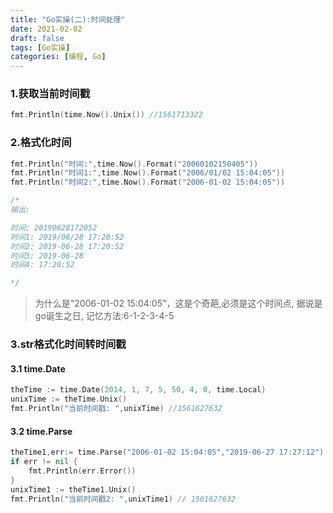 ```yaml
---
title: "Go实操(二):时间处理"
date: 2021-02-02
draft: false
tags: [Go实操]
categories: [编程, Go]
---
```


### 1.获取当前时间戳
```go
fmt.Println(time.Now().Unix()) //1561713322
```

### 2.格式化时间 
```go
fmt.Println("时间:",time.Now().Format("20060102150405"))
fmt.Println("时间1:",time.Now().Format("2006/01/02 15:04:05"))
fmt.Println("时间2:",time.Now().Format("2006-01-02 15:04:05"))

/*
输出:

时间: 20190628172052
时间1: 2019/06/28 17:20:52
时间2: 2019-06-28 17:20:52
时间3: 2019-06-28
时间4: 17:20:52

*/
```
> 为什么是"2006-01-02 15:04:05"，这是个奇葩,必须是这个时间点, 据说是go诞生之日, 记忆方法:6-1-2-3-4-5

### 3.str格式化时间转时间戳
#### 3.1 time.Date

```go
theTime := time.Date(2014, 1, 7, 5, 50, 4, 0, time.Local)
unixTime := theTime.Unix()
fmt.Println("当前时间戳: ",unixTime) //1561627632
```
#### 3.2 time.Parse
```go
theTime1,err:= time.Parse("2006-01-02 15:04:05","2019-06-27 17:27:12")
if err != nil {
	fmt.Println(err.Error())
}
unixTime1 := theTime1.Unix()
fmt.Println("当前时间戳2: ",unixTime1) // 1561627632
```

